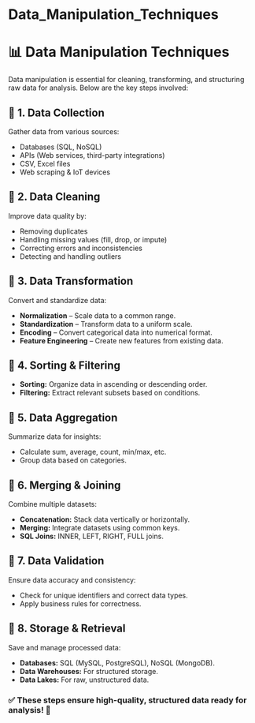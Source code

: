 # Data_Manipulation_Techniques
# 📊 Data Manipulation Techniques

Data manipulation is essential for cleaning, transforming, and structuring raw data for analysis. Below are the key steps involved:

## 🔹 1. Data Collection
Gather data from various sources:
- Databases (SQL, NoSQL)
- APIs (Web services, third-party integrations)
- CSV, Excel files
- Web scraping & IoT devices

## 🔹 2. Data Cleaning
Improve data quality by:
- Removing duplicates
- Handling missing values (fill, drop, or impute)
- Correcting errors and inconsistencies
- Detecting and handling outliers

## 🔹 3. Data Transformation
Convert and standardize data:
- **Normalization** – Scale data to a common range.
- **Standardization** – Transform data to a uniform scale.
- **Encoding** – Convert categorical data into numerical format.
- **Feature Engineering** – Create new features from existing data.

## 🔹 4. Sorting & Filtering
- **Sorting:** Organize data in ascending or descending order.
- **Filtering:** Extract relevant subsets based on conditions.

## 🔹 5. Data Aggregation
Summarize data for insights:
- Calculate sum, average, count, min/max, etc.
- Group data based on categories.

## 🔹 6. Merging & Joining
Combine multiple datasets:
- **Concatenation:** Stack data vertically or horizontally.
- **Merging:** Integrate datasets using common keys.
- **SQL Joins:** INNER, LEFT, RIGHT, FULL joins.

## 🔹 7. Data Validation
Ensure data accuracy and consistency:
- Check for unique identifiers and correct data types.
- Apply business rules for correctness.

## 🔹 8. Storage & Retrieval
Save and manage processed data:
- **Databases:** SQL (MySQL, PostgreSQL), NoSQL (MongoDB).
- **Data Warehouses:** For structured storage.
- **Data Lakes:** For raw, unstructured data.

### ✅ These steps ensure high-quality, structured data ready for analysis! 🚀
